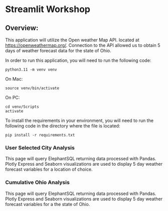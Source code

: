 # Streamlit Workshop

## Overview:
This application will utilize the Open weather Map API. located at https://openweathermap.org/.
Connection to the API allowed us to obtain 5 days of weather forecast data for the state of Ohio.




In order to run this application, you will need to run the following code:

```
python3.11 -m venv venv
```
On Mac:
```
source venv/bin/activate
```

On PC:
```
cd venv/Scripts
activate
```

To install the requirements in your environment, you will need to run the following code in the directory where the file is located:

```
pip install -r requirements.txt
```



### User Selected City Analysis
This page will query ElephantSQL returning data processed with Pandas. Plotly Express and Seaborn visualizations are used to 
display 5 day weather forecast variables for a location of choice.

### Cumulative Ohio Analysis
This page will query ElephantSQL returning data processed with Pandas. Plotly Express and Seaborn visualizations are used to 
display 5 day weather forecast variables for a the state of Ohio.

